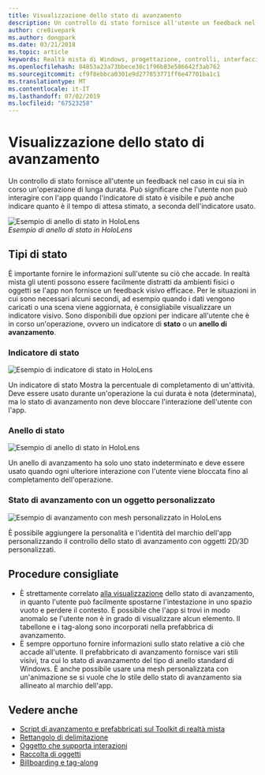 ```yaml
---
title: Visualizzazione dello stato di avanzamento
description: Un controllo di stato fornisce all'utente un feedback nel caso in cui sia in corso un'operazione di lunga durata.
author: cre8ivepark
ms.author: dongpark
ms.date: 03/21/2018
ms.topic: article
keywords: Realtà mista di Windows, progettazione, controlli, interfaccia utente, UX
ms.openlocfilehash: 84853a23a73bbece30c1f96b83e586642f3ab762
ms.sourcegitcommit: cf9f8ebbca0301e9d277853771ff6e47701ba1c1
ms.translationtype: MT
ms.contentlocale: it-IT
ms.lasthandoff: 07/02/2019
ms.locfileid: "67523258"
---
```

# <a name="displaying-progress"></a>Visualizzazione dello stato di avanzamento

Un controllo di stato fornisce all'utente un feedback nel caso in cui sia in corso un'operazione di lunga durata. Può significare che l'utente non può interagire con l'app quando l'indicatore di stato è visibile e può anche indicare quanto è il tempo di attesa stimato, a seconda dell'indicatore usato.

![Esempio di anello di stato in HoloLens](images/HoloLens2_Loader.gif)<br>
*Esempio di anello di stato in HoloLens*

## <a name="types-of-progress"></a>Tipi di stato

È importante fornire le informazioni sull'utente su ciò che accade. In realtà mista gli utenti possono essere facilmente distratti da ambienti fisici o oggetti se l'app non fornisce un feedback visivo efficace. Per le situazioni in cui sono necessari alcuni secondi, ad esempio quando i dati vengono caricati o una scena viene aggiornata, è consigliabile visualizzare un indicatore visivo. Sono disponibili due opzioni per indicare all'utente che è in corso un'operazione, ovvero un indicatore di **stato** o un **anello di avanzamento**.

### <a name="progress-bar"></a>Indicatore di stato

![Esempio di indicatore di stato in HoloLens](images/640px-progressbar.jpg)

Un indicatore di stato Mostra la percentuale di completamento di un'attività. Deve essere usato durante un'operazione la cui durata è nota (determinata), ma lo stato di avanzamento non deve bloccare l'interazione dell'utente con l'app.

### <a name="progress-ring"></a>Anello di stato

![Esempio di anello di stato in HoloLens](images/640px-progressring.jpg)

Un anello di avanzamento ha solo uno stato indeterminato e deve essere usato quando ogni ulteriore interazione con l'utente viene bloccata fino al completamento dell'operazione.

### <a name="progress-with-a-custom-object"></a>Stato di avanzamento con un oggetto personalizzato

![Esempio di avanzamento con mesh personalizzato in HoloLens](images/640px-progresscustom.jpg)

È possibile aggiungere la personalità e l'identità del marchio dell'app personalizzando il controllo dello stato di avanzamento con oggetti 2D/3D personalizzati.

## <a name="best-practices"></a>Procedure consigliate
* È strettamente correlato [alla visualizzazione](billboarding-and-tag-along.md) dello stato di avanzamento, in quanto l'utente può facilmente spostarne l'intestazione in uno spazio vuoto e perdere il contesto. È possibile che l'app si trovi in modo anomalo se l'utente non è in grado di visualizzare alcun elemento. Il tabellone e i tag-along sono incorporati nella prefabbrica di avanzamento.
* È sempre opportuno fornire informazioni sullo stato relative a ciò che accade all'utente. Il prefabbricato di avanzamento fornisce vari stili visivi, tra cui lo stato di avanzamento del tipo di anello standard di Windows. È anche possibile usare una mesh personalizzata con un'animazione se si vuole che lo stile dello stato di avanzamento sia allineato al marchio dell'app.

## <a name="see-also"></a>Vedere anche
* [Script di avanzamento e prefabbricati sul Toolkit di realtà mista](https://github.com/microsoft/MixedRealityToolkit-Unity/tree/mrtk_development/Assets/MixedRealityToolkit.SDK/Features/UX/Prefabs/Loader)
* [Rettangolo di delimitazione](app-bar-and-bounding-box.md)
* [Oggetto che supporta interazioni](interactable-object.md)
* [Raccolta di oggetti](object-collection.md)
* [Billboarding e tag-along](billboarding-and-tag-along.md)
